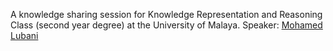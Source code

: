 A knowledge sharing session for Knowledge Representation and Reasoning Class (second year degree) at the University of Malaya. 
Speaker: [Mohamed Lubani](https://www.linkedin.com/in/mohamed-lubani/) 